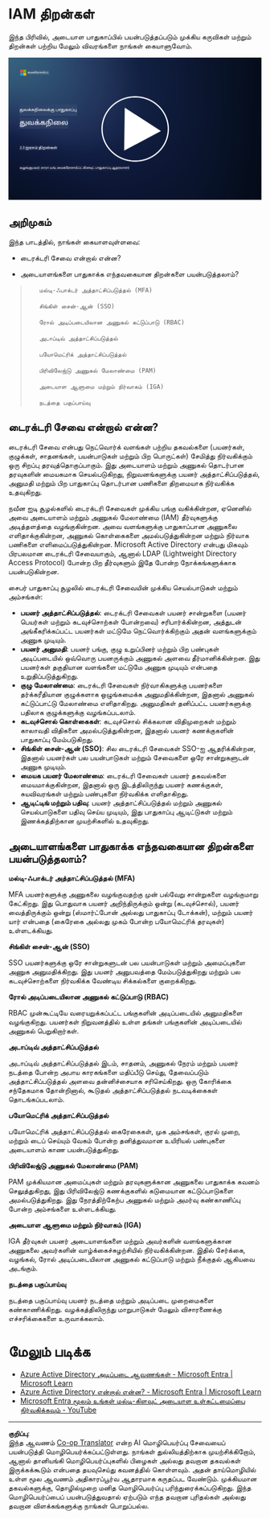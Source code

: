 <!--
CO_OP_TRANSLATOR_METADATA:
{
  "original_hash": "bf0b8a54f2c69951744df5a94bc923f7",
  "translation_date": "2025-10-11T11:23:23+00:00",
  "source_file": "2.3 IAM capabilities.md",
  "language_code": "ta"
}
-->
# IAM திறன்கள்

இந்த பிரிவில், அடையாள பாதுகாப்பில் பயன்படுத்தப்படும் முக்கிய கருவிகள் மற்றும் திறன்கள் பற்றிய மேலும் விவரங்களை நாங்கள் கையாளுவோம்.

[![வீடியோவைப் பாருங்கள்](../../translated_images/2-3_placeholder.627bdd56f0e6915d1c44f876715c48e2b27507edc096c3e5fe6c3b228fdd4cf5.ta.png)](https://learn-video.azurefd.net/vod/player?id=330158a0-95ef-434b-b308-6fc41eab4bd5)

## அறிமுகம்

இந்த பாடத்தில், நாங்கள் கையாளவுள்ளவை:

 - டைரக்டரி சேவை என்றால் என்ன?
      
     
    
 - அடையாளங்களை பாதுகாக்க எந்தவகையான திறன்களை பயன்படுத்தலாம்?
>
>        மல்டி-ஃபாக்டர் அத்தாட்சிப்படுத்தல் (MFA)
> 
>        சிங்கிள் சைன்-ஆன் (SSO)
> 
>        ரோல் அடிப்படையிலான அணுகல் கட்டுப்பாடு (RBAC)
> 
>        அடாப்டிவ் அத்தாட்சிப்படுத்தல்
> 
>        பயோமெட்ரிக் அத்தாட்சிப்படுத்தல்
> 
>        பிரிவிலேஜ்டு அணுகல் மேலாண்மை (PAM)
> 
>        அடையாள ஆளுமை மற்றும் நிர்வாகம் (IGA)
> 
>        நடத்தை பகுப்பாய்வு

## டைரக்டரி சேவை என்றால் என்ன?

டைரக்டரி சேவை என்பது நெட்வொர்க் வளங்கள் பற்றிய தகவல்களை (பயனர்கள், குழுக்கள், சாதனங்கள், பயன்பாடுகள் மற்றும் பிற பொருட்கள்) சேமித்து நிர்வகிக்கும் ஒரு சிறப்பு தரவுத்தொகுப்பாகும். இது அடையாளம் மற்றும் அணுகல் தொடர்பான தரவுகளின் மையகமாக செயல்படுகிறது, நிறுவனங்களுக்கு பயனர் அத்தாட்சிப்படுத்தல், அனுமதி மற்றும் பிற பாதுகாப்பு தொடர்பான பணிகளை திறமையாக நிர்வகிக்க உதவுகிறது.

நவீன ஐடி சூழல்களில் டைரக்டரி சேவைகள் முக்கிய பங்கு வகிக்கின்றன, ஏனெனில் அவை அடையாளம் மற்றும் அணுகல் மேலாண்மை (IAM) தீர்வுகளுக்கு அடித்தளத்தை வழங்குகின்றன. அவை வளங்களுக்கு பாதுகாப்பான அணுகலை எளிதாக்குகின்றன, அணுகல் கொள்கைகளை அமல்படுத்துகின்றன மற்றும் நிர்வாக பணிகளை எளிமைப்படுத்துகின்றன. Microsoft Active Directory என்பது மிகவும் பிரபலமான டைரக்டரி சேவையாகும், ஆனால் LDAP (Lightweight Directory Access Protocol) போன்ற பிற தீர்வுகளும் இதே போன்ற நோக்கங்களுக்காக பயன்படுகின்றன.

சைபர் பாதுகாப்பு சூழலில் டைரக்டரி சேவையின் முக்கிய செயல்பாடுகள் மற்றும் அம்சங்கள்:

 - **பயனர் அத்தாட்சிப்படுத்தல்**: டைரக்டரி சேவைகள் பயனர் சான்றுகளை (பயனர் பெயர்கள் மற்றும் கடவுச்சொற்கள் போன்றவை) சரிபார்க்கின்றன, அத்துடன் அங்கீகரிக்கப்பட்ட பயனர்கள் மட்டுமே நெட்வொர்க்கிற்கும் அதன் வளங்களுக்கும் அணுக முடியும்.
 - **பயனர் அனுமதி**: பயனர் பங்கு, குழு உறுப்பினர் மற்றும் பிற பண்புகள் அடிப்படையில் ஒவ்வொரு பயனருக்கும் அணுகல் அளவை தீர்மானிக்கின்றன. இது பயனர்கள் தகுதியான வளங்களை மட்டுமே அணுக முடியும் என்பதை உறுதிப்படுத்துகிறது.
 - **குழு மேலாண்மை**: டைரக்டரி சேவைகள் நிர்வாகிகளுக்கு பயனர்களை தர்க்கரீதியான குழுக்களாக ஒழுங்கமைக்க அனுமதிக்கின்றன, இதனால் அணுகல் கட்டுப்பாட்டு மேலாண்மை எளிதாகிறது. அனுமதிகள் தனிப்பட்ட பயனர்களுக்கு பதிலாக குழுக்களுக்கு வழங்கப்படலாம்.
 - **கடவுச்சொல் கொள்கைகள்**: கடவுச்சொல் சிக்கலான விதிமுறைகள் மற்றும் காலாவதி விதிகளை அமல்படுத்துகின்றன, இதனால் பயனர் கணக்குகளின் பாதுகாப்பு மேம்படுகிறது.
 - **சிங்கிள் சைன்-ஆன் (SSO)**: சில டைரக்டரி சேவைகள் SSO-ஐ ஆதரிக்கின்றன, இதனால் பயனர்கள் பல பயன்பாடுகள் மற்றும் சேவைகளை ஒரே சான்றுகளுடன் அணுக முடியும்.
 - **மையக பயனர் மேலாண்மை**: டைரக்டரி சேவைகள் பயனர் தகவல்களை மையமாக்குகின்றன, இதனால் ஒரு இடத்திலிருந்து பயனர் கணக்குகள், சுயவிவரங்கள் மற்றும் பண்புகளை நிர்வகிக்க எளிதாகிறது.
 - **ஆடிட்டிங் மற்றும் பதிவு**: பயனர் அத்தாட்சிப்படுத்தல் மற்றும் அணுகல் செயல்பாடுகளை பதிவு செய்ய முடியும், இது பாதுகாப்பு ஆடிட்டுகள் மற்றும் இணக்கத்திற்கான முயற்சிகளில் உதவுகிறது.

## அடையாளங்களை பாதுகாக்க எந்தவகையான திறன்களை பயன்படுத்தலாம்?

**மல்டி-ஃபாக்டர் அத்தாட்சிப்படுத்தல் (MFA)**

MFA பயனர்களுக்கு அணுகலை வழங்குவதற்கு முன் பல்வேறு சான்றுகளை வழங்குமாறு கேட்கிறது. இது பொதுவாக பயனர் அறிந்திருக்கும் ஒன்று (கடவுச்சொல்), பயனர் வைத்திருக்கும் ஒன்று (ஸ்மார்ட்போன் அல்லது பாதுகாப்பு டோக்கன்), மற்றும் பயனர் யார் என்பதை (கைரேகை அல்லது முகம் போன்ற பயோமெட்ரிக் தரவுகள்) உள்ளடக்கியது.

**சிங்கிள் சைன்-ஆன் (SSO)**

SSO பயனர்களுக்கு ஒரே சான்றுகளுடன் பல பயன்பாடுகள் மற்றும் அமைப்புகளை அணுக அனுமதிக்கிறது. இது பயனர் அனுபவத்தை மேம்படுத்துகிறது மற்றும் பல கடவுச்சொற்களை நிர்வகிக்க வேண்டிய சிக்கல்களை குறைக்கிறது.

**ரோல் அடிப்படையிலான அணுகல் கட்டுப்பாடு (RBAC)**

RBAC முன்கூட்டியே வரையறுக்கப்பட்ட பங்குகளின் அடிப்படையில் அனுமதிகளை வழங்குகிறது. பயனர்கள் நிறுவனத்தில் உள்ள தங்கள் பங்குகளின் அடிப்படையில் அணுகல் பெறுகிறார்கள்.

**அடாப்டிவ் அத்தாட்சிப்படுத்தல்**

அடாப்டிவ் அத்தாட்சிப்படுத்தல் இடம், சாதனம், அணுகல் நேரம் மற்றும் பயனர் நடத்தை போன்ற அபாய காரகங்களை மதிப்பீடு செய்து, தேவைப்படும் அத்தாட்சிப்படுத்தல் அளவை தன்னிச்சையாக சரிசெய்கிறது. ஒரு கோரிக்கை சந்தேகமாக தோன்றினால், கூடுதல் அத்தாட்சிப்படுத்தல் நடவடிக்கைகள் தொடங்கப்படலாம்.

**பயோமெட்ரிக் அத்தாட்சிப்படுத்தல்**

பயோமெட்ரிக் அத்தாட்சிப்படுத்தல் கைரேகைகள், முக அம்சங்கள், குரல் முறை, மற்றும் டைப் செய்யும் வேகம் போன்ற தனித்துவமான உயிரியல் பண்புகளை அடையாளம் காண பயன்படுத்துகிறது.

**பிரிவிலேஜ்டு அணுகல் மேலாண்மை (PAM)**

PAM முக்கியமான அமைப்புகள் மற்றும் தரவுகளுக்கான அணுகலை பாதுகாக்க கவனம் செலுத்துகிறது, இது பிரிவிலேஜ்டு கணக்குகளில் கடுமையான கட்டுப்பாடுகளை அமல்படுத்துகிறது. இது நேரத்திற்கேற்ப அணுகல் மற்றும் அமர்வு கண்காணிப்பு போன்ற அம்சங்களை உள்ளடக்கியது.

**அடையாள ஆளுமை மற்றும் நிர்வாகம் (IGA)**

IGA தீர்வுகள் பயனர் அடையாளங்களை மற்றும் அவர்களின் வளங்களுக்கான அணுகலை அவர்களின் வாழ்க்கைச்சுழற்சியில் நிர்வகிக்கின்றன. இதில் சேர்க்கை, வழங்கல், ரோல் அடிப்படையிலான அணுகல் கட்டுப்பாடு மற்றும் நீக்குதல் ஆகியவை அடங்கும்.

**நடத்தை பகுப்பாய்வு**

நடத்தை பகுப்பாய்வு பயனர் நடத்தை மற்றும் அடிப்படை முறைமைகளை கண்காணிக்கிறது. வழக்கத்திலிருந்து மாறுபாடுகள் மேலும் விசாரணைக்கு எச்சரிக்கைகளை உருவாக்கலாம்.

# மேலும் படிக்க
- [Azure Active Directory அடிப்படை ஆவணங்கள் - Microsoft Entra | Microsoft Learn](https://learn.microsoft.com/azure/active-directory/fundamentals/?WT.mc_id=academic-96948-sayoung)
- [Azure Active Directory என்றால் என்ன? - Microsoft Entra | Microsoft Learn](https://learn.microsoft.com/azure/active-directory/fundamentals/whatis?WT.mc_id=academic-96948-sayoung)
- [Microsoft Entra மூலம் உங்கள் மல்டி-கிளவுட் அடையாள உள்கட்டமைப்பை நிர்வகிக்கவும் - YouTube](https://www.youtube.com/watch?v=9qQiq3wTS2Y&list=PLXtHYVsvn_b_gtX1-NB62wNervQx1Fhp4&index=18)

---

**குறிப்பு**:  
இந்த ஆவணம் [Co-op Translator](https://github.com/Azure/co-op-translator) என்ற AI மொழிபெயர்ப்பு சேவையைப் பயன்படுத்தி மொழிபெயர்க்கப்பட்டுள்ளது. நாங்கள் துல்லியத்திற்காக முயற்சிக்கிறோம், ஆனால் தானியங்கி மொழிபெயர்ப்புகளில் பிழைகள் அல்லது தவறான தகவல்கள் இருக்கக்கூடும் என்பதை தயவுசெய்து கவனத்தில் கொள்ளவும். அதன் தாய்மொழியில் உள்ள மூல ஆவணம் அதிகாரப்பூர்வ ஆதாரமாக கருதப்பட வேண்டும். முக்கியமான தகவல்களுக்கு, தொழில்முறை மனித மொழிபெயர்ப்பு பரிந்துரைக்கப்படுகிறது. இந்த மொழிபெயர்ப்பைப் பயன்படுத்துவதால் ஏற்படும் எந்த தவறான புரிதல்கள் அல்லது தவறான விளக்கங்களுக்கு நாங்கள் பொறுப்பல்ல.